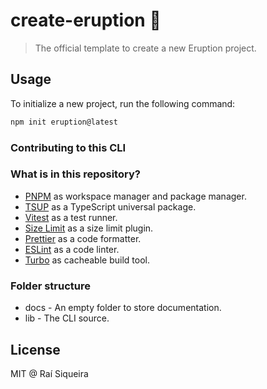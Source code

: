 # create-eruption 🌋

> The official template to create a new Eruption project.

## Usage

To initialize a new project, run the following command:

```bash
npm init eruption@latest
```

### Contributing to this CLI

### What is in this repository?

- [PNPM](https://pnpm.io/workspaces) as workspace manager and package manager.
- [TSUP](https://tsup.egoist.dev/) as a TypeScript universal package.
- [Vitest](https://vitest.dev/) as a test runner.
- [Size Limit](https://github.com/ai/size-limit) as a size limit plugin.
- [Prettier](https://prettier.io/) as a code formatter.
- [ESLint](https://eslint.org/) as a code linter.
- [Turbo](https://turbo.build) as cacheable build tool.

### Folder structure

- docs - An empty folder to store documentation.
- lib - The CLI source.

## License

MIT @ Raí Siqueira
